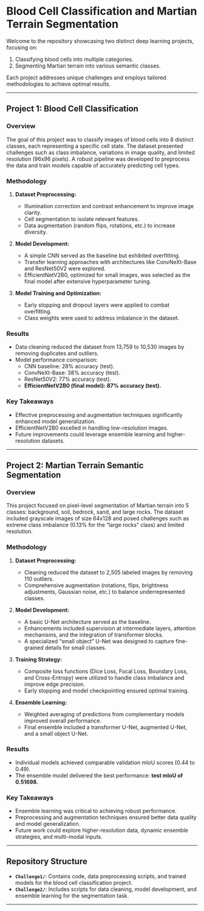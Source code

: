 # Blood Cell Classification and Martian Terrain Segmentation

Welcome to the repository showcasing two distinct deep learning projects, focusing on:
1. Classifying blood cells into multiple categories.  
2. Segmenting Martian terrain into various semantic classes.  

Each project addresses unique challenges and employs tailored methodologies to achieve optimal results.

---

## Project 1: Blood Cell Classification

### **Overview**
The goal of this project was to classify images of blood cells into 8 distinct classes, each representing a specific cell state. The dataset presented challenges such as class imbalance, variations in image quality, and limited resolution (96x96 pixels). A robust pipeline was developed to preprocess the data and train models capable of accurately predicting cell types.

### **Methodology**
1. **Dataset Preprocessing:**  
   - Illumination correction and contrast enhancement to improve image clarity.  
   - Cell segmentation to isolate relevant features.  
   - Data augmentation (random flips, rotations, etc.) to increase diversity.

2. **Model Development:**  
   - A simple CNN served as the baseline but exhibited overfitting.  
   - Transfer learning approaches with architectures like ConvNeXt-Base and ResNet50V2 were explored.  
   - EfficientNetV2B0, optimized for small images, was selected as the final model after extensive hyperparameter tuning.

3. **Model Training and Optimization:**  
   - Early stopping and dropout layers were applied to combat overfitting.  
   - Class weights were used to address imbalance in the dataset.

### **Results**
- Data cleaning reduced the dataset from 13,759 to 10,530 images by removing duplicates and outliers.
- Model performance comparison:  
  - CNN baseline: 28% accuracy (test).  
  - ConvNeXt-Base: 38% accuracy (test).  
  - ResNet50V2: 77% accuracy (test).  
  - **EfficientNetV2B0 (final model): 87% accuracy (test).**

### **Key Takeaways**
- Effective preprocessing and augmentation techniques significantly enhanced model generalization.  
- EfficientNetV2B0 excelled in handling low-resolution images.  
- Future improvements could leverage ensemble learning and higher-resolution datasets.

---

## Project 2: Martian Terrain Semantic Segmentation

### **Overview**
This project focused on pixel-level segmentation of Martian terrain into 5 classes: background, soil, bedrock, sand, and large rocks. The dataset included grayscale images of size 64x128 and posed challenges such as extreme class imbalance (0.13% for the “large rocks” class) and limited resolution.

### **Methodology**
1. **Dataset Preprocessing:**  
   - Cleaning reduced the dataset to 2,505 labeled images by removing 110 outliers.  
   - Comprehensive augmentation (rotations, flips, brightness adjustments, Gaussian noise, etc.) to balance underrepresented classes.

2. **Model Development:**  
   - A basic U-Net architecture served as the baseline.  
   - Enhancements included supervision at intermediate layers, attention mechanisms, and the integration of transformer blocks.  
   - A specialized “small object” U-Net was designed to capture fine-grained details for small classes.

3. **Training Strategy:**  
   - Composite loss functions (Dice Loss, Focal Loss, Boundary Loss, and Cross-Entropy) were utilized to handle class imbalance and improve edge precision.  
   - Early stopping and model checkpointing ensured optimal training.

4. **Ensemble Learning:**  
   - Weighted averaging of predictions from complementary models improved overall performance.  
   - Final ensemble included a transformer U-Net, augmented U-Net, and a small object U-Net.

### **Results**
- Individual models achieved comparable validation mIoU scores (0.44 to 0.49).  
- The ensemble model delivered the best performance: **test mIoU of 0.51698.**

### **Key Takeaways**
- Ensemble learning was critical to achieving robust performance.  
- Preprocessing and augmentation techniques ensured better data quality and model generalization.  
- Future work could explore higher-resolution data, dynamic ensemble strategies, and multi-modal inputs.

---

## Repository Structure
- **`Challenge1/`**: Contains code, data preprocessing scripts, and trained models for the blood cell classification project.
- **`Challenge2/`**: Includes scripts for data cleaning, model development, and ensemble learning for the segmentation task.

---

